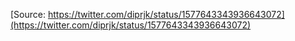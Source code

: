 [Source: https://twitter.com/diprjk/status/1577643343936643072](https://twitter.com/diprjk/status/1577643343936643072)